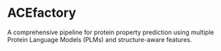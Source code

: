 # ACEfactory
A comprehensive pipeline for protein property prediction using multiple Protein Language Models (PLMs) and structure-aware features.
